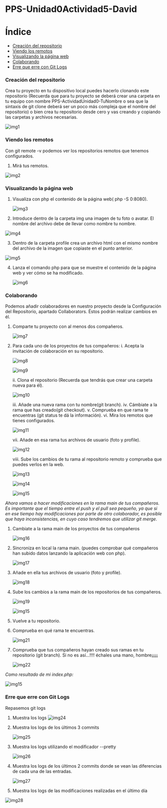 # PPS-Unidad0Actividad5-David

# Índice
- [Creación del repositorio](#creación-del-repositorio)
- [Viendo los remotos](#viendo-los-remotos)
- [Visualizando la página web](#visualizando-la-página-web)
- [Colaborando](#colaborando)
- [Erre que erre con Git Logs](#erre-que-erre-con-git-logs)




### Creación del repositorio
Crea tu proyecto en tu dispositivo local puedes hacerlo clonando este repositorio (Recuerda que para tu proyecto se deberá crear una carpeta en tu equipo con nombre PPS-ActividadUnidad0-TuNombre o sea que la sintaxis de git clone deberá ser un poco más compleja que el nombre del repositorio) o bien crea tu repositorio desde cero y vas creando y copiando las carpetas y archivos necesarias.

![img1](imagenes/img1.PNG)

### Viendo los remotos
Con git remote -v podemos ver los repositorios remotos que tenemos configurados.

1. Mirá tus remotos.

![img2](imagenes/img2.PNG)

### Visualizando la página web

1. Visualiza con php el contenido de la página web( php -S 0:8080).
   
   ![img3](imagenes/img3.PNG)

2. Introduce dentro de la carpeta img una imagen de tu foto o avatar. El nombre del archivo debe de llevar como nombre tu nombre.

![img4](imagenes/img4.PNG)
   
3. Dentro de la carpeta profile crea un archivo html con el mismo nombre del archivo de la imagen que copiaste en el punto anterior.

![img5](imagenes/img5.PNG)
   
4. Lanza el comando php para que se muestre el contenido de la página web y ver cómo se ha modificado.
   
   ![img6](imagenes/img6.PNG)

### Colaborando

Podemos añadir colaboradores en nuestro proyecto desde la Configuración del Repositorio, apartado Collaborators. Éstos podrán realizar cambios en él.

1. Comparte tu proyecto con al menos dos compañeros.
   
   ![img7](imagenes/img7.PNG)

2. Para cada uno de los proyectos de tus compañeros:
    i. Acepta la invitación de colaboración en su repositorio.

    ![img8](imagenes/img8.PNG)

    ![img9](imagenes/img9.PNG)

    ii. Clona el repositorio (Recuerda que tendrás que crear una carpeta nueva para él).

    ![img10](imagenes/img10.PNG)

    iii. Añade una nueva rama con tu nombre(git branch).
    iv. Cámbiate a la rama que has creado(git checkout).
    v. Comprueba en que rama te encuentras (git status te dá la información).
    vi. Mira los remotos que tienes configurados.

    ![img11](imagenes/img11.PNG)

    vii. Añade en esa rama tus archivos de usuario (foto y profile).

    ![img12](imagenes/img12.PNG)

    viii. Sube los cambios de tu rama al repositorio remoto y comprueba que puedes verlos   en la web.

    ![img13](imagenes/img13.PNG)

    ![img14](imagenes/img14.PNG)

    ![img15](imagenes/img15.PNG)

*Ahora vamos a hacer modificaciones en la rama main de tus compañeros. Es importante que el tiempo entre el push y el pull sea pequeño, ya que si en ese tiempo hay modificaciones por parte de otro colaborador, es posible que haya inconsistencias, en cuyo caso tendremos que utilizar git merge.*

1. Cambiate a la rama main de los proyectos de tus compañeros
   
    ![img16](imagenes/img16.PNG)

2. Sincroniza en local la rama main. (puedes comprobar qué compañeros han subido datos lanzando la aplicación web con php).
   
    ![img17](imagenes/img17.PNG)

3. Añade en ella tus archivos de usuario (foto y profile).
   
    ![img18](imagenes/img18.PNG)

4. Sube los cambios a la rama main de los repositorios de tus compañeros.

    ![img19](imagenes/img19.PNG)

    ![img15](imagenes/img20.PNG)

5. Vuelve a tu repositorio.

    

6. Comprueba en qué rama te encuentras.

    ![img21](imagenes/img21.PNG)

7. Comprueba que tus compañeros hayan creado sus ramas en tu repositorio (git branch). Si no es así...!!!! échales una mano, hombre¡¡¡¡¡

    ![img22](imagenes/img22.PNG)


*Como resultado de mi index.php:*

![img15](imagenes/img23.PNG)

### Erre que erre con Git Logs
Repasemos git logs
1. Muestra los logs
![img24](imagenes/img24.PNG)

2. Muestra los logs de los últimos 3 commits

    ![img25](imagenes/img25.PNG)

3. Muestra los logs utilizando el modificador --pretty

    ![img26](imagenes/img26.PNG)

4. Muestra los logs de los últimos 2 commits donde se vean las diferencias de cada una de las entradas.

    ![img27](imagenes/img27.PNG)

5. Muestra los logs de las modificaciones realizadas en el último día

![img28](imagenes/img28.PNG)
